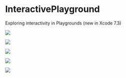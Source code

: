 # InteractivePlayground

Exploring interactivity in Playgrounds (new in Xcode 7.3)

![](https://raw.githubusercontent.com/dasdom/InteractivePlayground/master/gifs/push_view_controller.gif)

![](https://raw.githubusercontent.com/dasdom/InteractivePlayground/master/gifs/animated_buttons.gif)

![](https://raw.githubusercontent.com/dasdom/InteractivePlayground/master/gifs/gesture_recognizer.gif)

![](https://github.com/dasdom/InteractivePlayground/blob/master/gifs/text_input.gif)

![](https://raw.githubusercontent.com/dasdom/InteractivePlayground/master/gifs/spritekit.gif)
